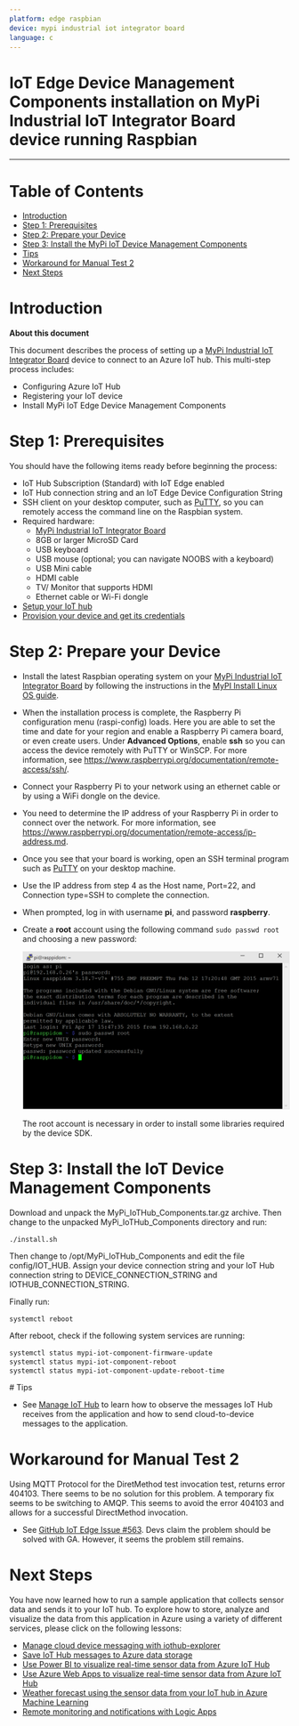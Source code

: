 ```yaml
---
platform: edge raspbian
device: mypi industrial iot integrator board
language: c
---
```


IoT Edge Device Management Components installation on MyPi Industrial IoT Integrator Board device running Raspbian
===
---

# Table of Contents

-   [Introduction](#Introduction)
-   [Step 1: Prerequisites](#Step-1-Prerequisites)
-   [Step 2: Prepare your Device](#Step-2-PrepareDevice)
-   [Step 3: Install the MyPi IoT Device Management Components](#Step-3-Installation)
-   [Tips](#tips)
-   [Workaround for Manual Test 2](#workarounds)
-   [Next Steps](#NextSteps)

<a id="Introduction"></a>
# Introduction

**About this document**

This document describes the process of setting up a [MyPi Industrial IoT Integrator Board](https://www.embeddedpi.com/) device to connect to an Azure IoT hub. This multi-step process includes:

-   Configuring Azure IoT Hub
-   Registering your IoT device
-   Install MyPi IoT Edge Device Management Components

<a id="Step-1-Prerequisites"></a>
# Step 1: Prerequisites

You should have the following items ready before beginning the process:

- IoT Hub Subscription (Standard) with IoT Edge enabled
- IoT Hub connection string and an IoT Edge Device Configuration String
- SSH client on your desktop computer, such as [PuTTY](http://www.putty.org/), so you can remotely access the command line on the Raspbian system.
-   Required hardware:
	-   [MyPi Industrial IoT Integrator Board](https://www.embeddedpi.com/integrator-board)
	-   8GB or larger MicroSD Card
	-   USB keyboard
	-   USB mouse (optional; you can navigate NOOBS with a keyboard)
	-   USB Mini cable
	-   HDMI cable
	-   TV/ Monitor that supports HDMI
	-   Ethernet cable or Wi-Fi dongle
-   [Setup your IoT hub][lnk-setup-iot-hub]
-   [Provision your device and get its credentials][lnk-manage-iot-hub]

<a id="Step-2-PrepareDevice"></a>
# Step 2: Prepare your Device

-   Install the latest Raspbian operating system on your [MyPi Industrial IoT Integrator Board](https://www.embeddedpi.com/integrator-board) by following the instructions in the [MyPI Install Linux OS guide](http://www.embeddedpi.com/documentation/installing-linux-os/mypi-industrial-raspberry-pi-flashing-the-compute-module).
-   When the installation process is complete, the Raspberry Pi configuration menu (raspi-config) loads. Here you are able to set the time and date for your region and enable a Raspberry Pi camera board, or even create users. Under **Advanced Options**, enable **ssh** so you can access the device remotely with PuTTY or WinSCP. For more information, see <https://www.raspberrypi.org/documentation/remote-access/ssh/>.
-   Connect your Raspberry Pi to your network using an ethernet cable or by using a WiFi dongle on the device.
-   You need to determine the IP address of your Raspberry Pi in order to connect over the network. For more information, see
<https://www.raspberrypi.org/documentation/remote-access/ip-address.md>.
-   Once you see that your board is working, open an SSH terminal program such as [PuTTY](http://www.putty.org/) on your desktop machine.
-   Use the IP address from step 4 as the Host name, Port=22, and Connection type=SSH to complete the connection.
-   When prompted, log in with username **pi**, and password **raspberry**.
-   Create a **root** account using the following command `sudo passwd root` and choosing a new password:

    ![](./media/service-bus-iot-raspberrypi-raspbian-setup/raspbian01.png)

    The root account is necessary in order to install some libraries required by the device SDK.

<a id="Step-3-Installation"></a>
# Step 3: Install the IoT Device Management Components

Download and unpack the MyPi\_IoTHub\_Components.tar.gz archive. Then change to the unpacked MyPi\_IoTHub\_Components directory and run:

    ./install.sh

Then change to /opt/MyPi\_IoTHub\_Components and edit the file config/IOT\_HUB. Assign your device connection string and your IoT Hub connection string to DEVICE\_CONNECTION\_STRING and IOTHUB\_CONNECTION\_STRING.

Finally run:

    systemctl reboot

After reboot, check if the following system services are running:

    systemctl status mypi-iot-component-firmware-update
    systemctl status mypi-iot-component-reboot
    systemctl status mypi-iot-component-update-reboot-time

<a id="tips"/>
# Tips

-   See [Manage IoT Hub][lnk-manage-iot-hub] to learn how to observe the messages IoT Hub receives from the application and how to send cloud-to-device messages to the application.


<a id="workarounds"></a>
# Workaround for Manual Test 2

Using MQTT Protocol for the DiretMethod test invocation test, returns error 404103. There seems to be no solution for this problem. A temporary fix seems to be switching to AMQP. This seems to avoid the error 404103 and allows for a successful DirectMethod invocation. 

-   See [GitHub IoT Edge Issue #563][lnk-github-issue-563]. Devs claim the problem should be solved with GA. However, it seems the problem still remains.

<a id="NextSteps"></a>
# Next Steps

You have now learned how to run a sample application that collects sensor data and sends it to your IoT hub. To explore how to store, analyze and visualize the data from this application in Azure using a variety of different services, please click on the following lessons:

-   [Manage cloud device messaging with iothub-explorer]
-   [Save IoT Hub messages to Azure data storage]
-   [Use Power BI to visualize real-time sensor data from Azure IoT Hub]
-   [Use Azure Web Apps to visualize real-time sensor data from Azure IoT Hub]
-   [Weather forecast using the sensor data from your IoT hub in Azure Machine Learning]
-   [Remote monitoring and notifications with Logic Apps]   

[Manage cloud device messaging with iothub-explorer]: https://docs.microsoft.com/en-us/azure/iot-hub/iot-hub-explorer-cloud-device-messaging
[Save IoT Hub messages to Azure data storage]: https://docs.microsoft.com/en-us/azure/iot-hub/iot-hub-store-data-in-azure-table-storage
[Use Power BI to visualize real-time sensor data from Azure IoT Hub]: https://docs.microsoft.com/en-us/azure/iot-hub/iot-hub-live-data-visualization-in-power-bi
[Use Azure Web Apps to visualize real-time sensor data from Azure IoT Hub]: https://docs.microsoft.com/en-us/azure/iot-hub/iot-hub-live-data-visualization-in-web-apps
[Weather forecast using the sensor data from your IoT hub in Azure Machine Learning]: https://docs.microsoft.com/en-us/azure/iot-hub/iot-hub-weather-forecast-machine-learning
[Remote monitoring and notifications with Logic Apps]: https://docs.microsoft.com/en-us/azure/iot-hub/iot-hub-monitoring-notifications-with-azure-logic-apps
[lnk-setup-iot-hub]: ../setup_iothub.md
[lnk-manage-iot-hub]: ../manage_iot_hub.md
[lnk-github-issue-563]: https://github.com/Azure/iot-edge-v1/issues/563
